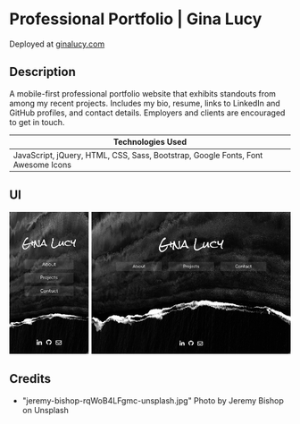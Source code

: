 # Professional Portfolio | Gina Lucy

Deployed at [ginalucy.com](https://www.ginalucy.com)

## Description

A mobile-first professional portfolio website that exhibits standouts from among my recent projects. Includes my bio, resume, links to LinkedIn and GitHub profiles, and contact details. Employers and clients are encouraged to get in touch.

| Technologies Used                                                                |
| -------------------------------------------------------------------------------- |
| JavaScript, jQuery, HTML, CSS, Sass, Bootstrap, Google Fonts, Font Awesome Icons |

## UI

![Landing Screen](/assets/screenshots/landing.PNG)

## Credits

- "jeremy-bishop-rqWoB4LFgmc-unsplash.jpg" Photo by Jeremy Bishop on Unsplash
